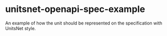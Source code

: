 # unitsnet-openapi-spec-example
An example of how the unit should be represented on the specification with UnitsNet style.
